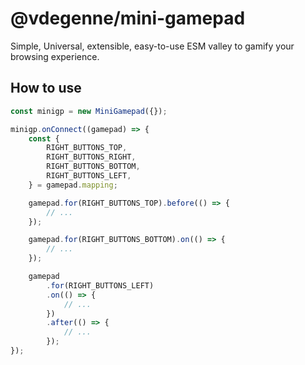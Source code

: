 # @vdegenne/mini-gamepad

Simple, Universal, extensible, easy-to-use ESM valley to gamify your browsing experience.

## How to use

```js
const minigp = new MiniGamepad({});

minigp.onConnect((gamepad) => {
	const {
		RIGHT_BUTTONS_TOP,
		RIGHT_BUTTONS_RIGHT,
		RIGHT_BUTTONS_BOTTOM,
		RIGHT_BUTTONS_LEFT,
	} = gamepad.mapping;

	gamepad.for(RIGHT_BUTTONS_TOP).before(() => {
		// ...
	});

	gamepad.for(RIGHT_BUTTONS_BOTTOM).on(() => {
		// ...
	});

	gamepad
		.for(RIGHT_BUTTONS_LEFT)
		.on(() => {
			// ...
		})
		.after(() => {
			// ...
		});
});
```
